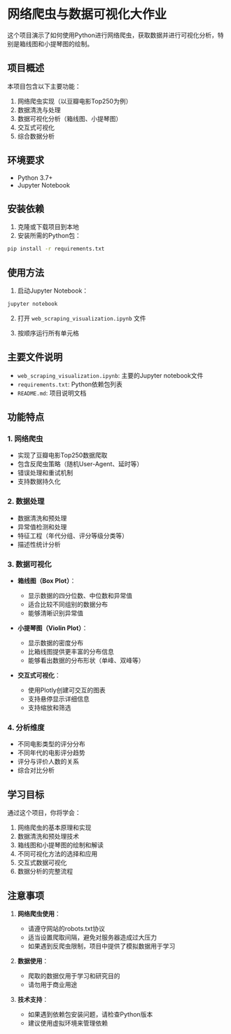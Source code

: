 # 网络爬虫与数据可视化大作业

这个项目演示了如何使用Python进行网络爬虫，获取数据并进行可视化分析，特别是箱线图和小提琴图的绘制。

## 项目概述

本项目包含以下主要功能：
1. 网络爬虫实现（以豆瓣电影Top250为例）
2. 数据清洗与处理
3. 数据可视化分析（箱线图、小提琴图）
4. 交互式可视化
5. 综合数据分析

## 环境要求

- Python 3.7+
- Jupyter Notebook

## 安装依赖

1. 克隆或下载项目到本地
2. 安装所需的Python包：

```bash
pip install -r requirements.txt
```

## 使用方法

1. 启动Jupyter Notebook：
```bash
jupyter notebook
```

2. 打开 `web_scraping_visualization.ipynb` 文件

3. 按顺序运行所有单元格

## 主要文件说明

- `web_scraping_visualization.ipynb`: 主要的Jupyter notebook文件
- `requirements.txt`: Python依赖包列表
- `README.md`: 项目说明文档

## 功能特点

### 1. 网络爬虫
- 实现了豆瓣电影Top250数据爬取
- 包含反爬虫策略（随机User-Agent、延时等）
- 错误处理和重试机制
- 支持数据持久化

### 2. 数据处理
- 数据清洗和预处理
- 异常值检测和处理
- 特征工程（年代分组、评分等级分类等）
- 描述性统计分析

### 3. 数据可视化
- **箱线图（Box Plot）**：
  - 显示数据的四分位数、中位数和异常值
  - 适合比较不同组别的数据分布
  - 能够清晰识别异常值

- **小提琴图（Violin Plot）**：
  - 显示数据的密度分布
  - 比箱线图提供更丰富的分布信息
  - 能够看出数据的分布形状（单峰、双峰等）

- **交互式可视化**：
  - 使用Plotly创建可交互的图表
  - 支持悬停显示详细信息
  - 支持缩放和筛选

### 4. 分析维度
- 不同电影类型的评分分布
- 不同年代的电影评分趋势
- 评分与评价人数的关系
- 综合对比分析

## 学习目标

通过这个项目，你将学会：
1. 网络爬虫的基本原理和实现
2. 数据清洗和预处理技术
3. 箱线图和小提琴图的绘制和解读
4. 不同可视化方法的选择和应用
5. 交互式数据可视化
6. 数据分析的完整流程

## 注意事项

1. **网络爬虫使用**：
   - 请遵守网站的robots.txt协议
   - 适当设置爬取间隔，避免对服务器造成过大压力
   - 如果遇到反爬虫限制，项目中提供了模拟数据用于学习

2. **数据使用**：
   - 爬取的数据仅用于学习和研究目的
   - 请勿用于商业用途

3. **技术支持**：
   - 如果遇到依赖包安装问题，请检查Python版本
   - 建议使用虚拟环境来管理依赖
